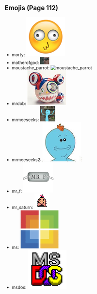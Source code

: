 
## Emojis (Page 112)

* morty: ![morty](output/morty.png)
* motherofgod: ![motherofgod](output/motherofgod.gif)
* moustache_parrot: ![moustache_parrot](output/moustache_parrot)
* mrdob: ![mrdob](output/mrdob.jpg)
* mrmeeseeks: ![mrmeeseeks](output/mrmeeseeks.gif)
* mrmeeseeks2: ![mrmeeseeks2](output/mrmeeseeks2.jpg)
* mr_f: ![mr_f](output/mr_f.png)
* mr_saturn: ![mr_saturn](output/mr_saturn.gif)
* ms: ![ms](output/ms.gif)
* msdos: ![msdos](output/msdos.png)
